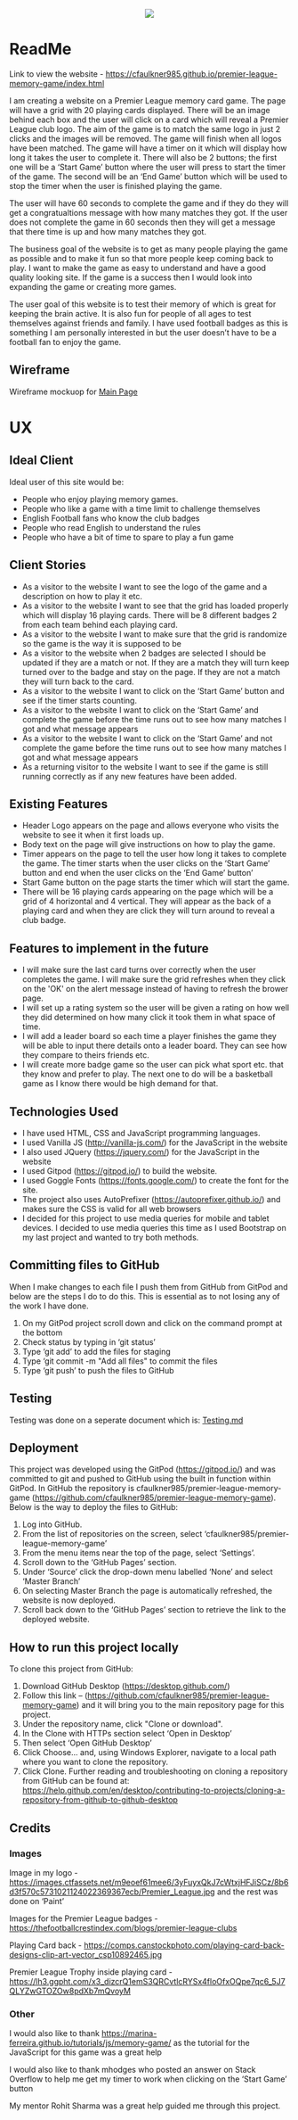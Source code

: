 <p align="center"> 
<img src="https://github.com/cfaulkner985/premier-league-memory-game/blob/master/assets/img/memory-game-logo.jpg">
</p>

# ReadMe

Link to view the website - https://cfaulkner985.github.io/premier-league-memory-game/index.html

I am creating a website on a Premier League memory card game. The page will have a grid with 20 playing cards displayed. There will be an image behind each box and the user will click on a card which will reveal a Premier League club logo. The aim of the game is to match the same logo in just 2 clicks and the images will be removed. The game will finish when all logos have been matched. The game will have a timer on it which will display how long it takes the user to complete it. There will also be 2 buttons; the first one will be a ‘Start Game’ button where the user will press to start the timer of the game. The second will be an ‘End Game’ button which will be used to stop the timer when the user is finished playing the game.

The user will have 60 seconds to complete the game and if they do they will get a congratualtions message with how many matches they got. If the user does not complete the game in 60 seconds then they will get a message that there time is up and how many matches they got.

The business goal of the website is to get as many people playing the game as possible and to make it fun so that more people keep coming back to play. I want to make the game as easy to understand and have a good quality looking site. If the game is a success then I would look into expanding the game or creating more games.

The user goal of this website is to test their memory of which is great for keeping the brain active. It is also fun for people of all ages to test themselves against friends and family. I have used football badges as this is something I am personally interested in but the user doesn’t have to be a football fan to enjoy the game.

## Wireframe
Wireframe mockuop for [Main Page](https://github.com/cfaulkner985/premier-league-memory-game/blob/master/wireframe/Wireframe%20-%20Main%20Page.pdf)

# UX

## Ideal Client

Ideal user of this site would be:
* People who enjoy playing memory games.
* People who like a game with a time limit to challenge themselves
*	English Football fans who know the club badges
*	People who read English to understand the rules
*	People who have a bit of time to spare to play a fun game

## Client Stories
*	As a visitor to the website I want to see the logo of the game and a description on how to play it etc.
*	As a visitor to the website I want to see that the grid has loaded properly which will display 16 playing cards. There will be 8 different badges 2 from each team behind each playing card.
* As a visitor to the website I want to make sure that the grid is randomize so the game is the way it is supposed to be
*	As a visitor to the website when 2 badges are selected I should be updated if they are a match or not. If they are a match they will turn keep turned over to the badge and stay on the page. If they are not a match they will turn back to the card.
*	As a visitor to the website I want to click on the ‘Start Game’ button and see if the timer starts counting. 
*	As a visitor to the website I want to click on the ‘Start Game’ and complete the game before the time runs out to see how many matches I got and what message appears
*	As a visitor to the website I want to click on the ‘Start Game’ and not complete the game before the time runs out to see how many matches I got and what message appears
*	As a returning visitor to the website I want to see if the game is still running correctly as if any new features have been added.

## Existing Features
*	Header Logo appears on the page and allows everyone who visits the website to see it when it first loads up.
*	Body text on the page will give instructions on how to play the game.
*	Timer appears on the page to tell the user how long it takes to complete the game. The timer starts when the user clicks on the ‘Start Game’ button and end when the user clicks on the ‘End Game’ button’
*	Start Game button on the page starts the timer which will start the game.
*	There will be 16 playing cards appearing on the page which will be a grid of 4 horizontal and 4 vertical. They will appear as the back of a playing card and when they are click they will turn around to reveal a club badge.

## Features to implement in the future
* I will make sure the last card turns over correctly when the user completes the game.
I will make sure the grid refreshes when they click on the 'OK' on the alert message instead of having to refresh the brower page.
*	I will set up a rating system so the user will be given a rating on how well they did determined on how many click it took them in what space of time.
*	I will add a leader board so each time a player finishes the game they will be able to input there details onto a leader board. They can see how they compare to theirs friends etc.
*	I will create more badge game so the user can pick what sport etc. that they know and prefer to play. The next one to do will be a basketball game as I know there would be high demand for that.

## Technologies Used
*	I have used HTML, CSS and JavaScript programming languages.
* I used Vanilla JS (http://vanilla-js.com/) for the JavaScript in the website
* I also used JQuery (https://jquery.com/) for the JavaScript in the website
*	I used Gitpod (https://gitpod.io/) to build the website.
*	I used Goggle Fonts (https://fonts.google.com/) to create the font for the site.
*	The project also uses AutoPrefixer (https://autoprefixer.github.io/) and makes sure the CSS is valid for all web browsers
*	I decided for this project to use media queries for mobile and tablet devices. I decided to use media queries this time as I used Bootstrap on my last project and wanted to try both methods.

## Committing files to GitHub
When I make changes to each file I push them from GitHub from GitPod and below are the steps I do to do this. This is essential as to not losing any of the work I have done.
1.	On my GitPod project scroll down and click on the command prompt at the bottom
2. Check status by typing in ‘git status’
3.	Type ‘git add’ to add the files for staging
4.	Type ‘git commit -m "Add all files" to commit the files
5.	Type ‘git push’ to push the files to GitHub

## Testing
Testing was done on a seperate document which is: [Testing.md](https://github.com/cfaulkner985/premier-league-memory-game/blob/master/Testing.md)

## Deployment
This project was developed using the GitPod (https://gitpod.io/) and was committed to git and pushed to GitHub using the built in function within GitPod.
In GitHub the repository is cfaulkner985/premier-league-memory-game (https://github.com/cfaulkner985/premier-league-memory-game). Below is the way to deploy the files to GitHub:
1. Log into GitHub. 
2. From the list of repositories on the screen, select ‘cfaulkner985/premier-league-memory-game’
3. From the menu items near the top of the page, select ‘Settings’.
4. Scroll down to the ‘GitHub Pages’ section.
5. Under ‘Source’ click the drop-down menu labelled ‘None’ and select ‘Master Branch’
6. On selecting Master Branch the page is automatically refreshed, the website is now deployed. 
7. Scroll back down to the ‘GitHub Pages’ section to retrieve the link to the deployed website.

## How to run this project locally
To clone this project from GitHub:
1. Download GitHub Desktop (https://desktop.github.com/)
2. Follow this link – (https://github.com/cfaulkner985/premier-league-memory-game) and it will bring you to the main repository page for this project.
3. Under the repository name, click "Clone or download".
4. In the Clone with HTTPs section select ‘Open in Desktop’ 
5. Then select ‘Open GitHub Desktop’
6. Click Choose... and, using Windows Explorer, navigate to a local path where you want to clone the repository.
7. Click Clone.
Further reading and troubleshooting on cloning a repository from GitHub can be found at: https://help.github.com/en/desktop/contributing-to-projects/cloning-a-repository-from-github-to-github-desktop

## Credits
### Images
Image in my logo - https://images.ctfassets.net/m9eoef61mee6/3yFuyxQkJ7cWtxjHFJiSCz/8b6d3f570c5731021124022369367ecb/Premier_League.jpg  and the rest was done on ‘Paint’

Images for the Premier League badges - https://thefootballcrestindex.com/blogs/premier-league-clubs 

Playing Card back - https://comps.canstockphoto.com/playing-card-back-designs-clip-art-vector_csp10892465.jpg 

Premier League Trophy inside playing card - https://lh3.ggpht.com/x3_dizcrQ1emS3QRCvtlcRYSx4floOfxOQpe7qc6_5J7QLYZwGTOZOw8pdXb7mQvoyM 

### Other
I would also like to thank https://marina-ferreira.github.io/tutorials/js/memory-game/ as the tutorial for the JavaScript for this game was a great help

I would also like to thank mhodges who posted an answer on Stack Overflow to help me get my timer to work when clicking on the ‘Start Game’ button

My mentor Rohit Sharma was a great help guided me through this project.





